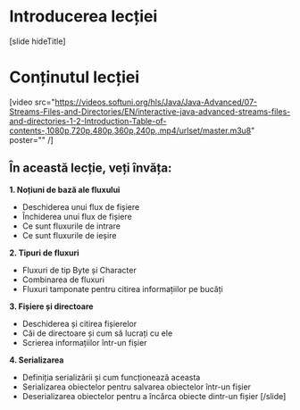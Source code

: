 # Introducerea lecției
[slide hideTitle]
# Conținutul lecției

[video src="https://videos.softuni.org/hls/Java/Java-Advanced/07-Streams-Files-and-Directories/EN/interactive-java-advanced-streams-files-and-directories-1-2-Introduction-Table-of-contents-,1080p,720p,480p,360p,240p,.mp4/urlset/master.m3u8" poster="" /]

## În această lecție, veți învăța:

**1. Noțiuni de bază ale fluxului**

- Deschiderea unui flux de fișiere
- Închiderea unui flux de fișiere
- Ce sunt fluxurile de intrare
- Ce sunt fluxurile de ieșire

**2. Tipuri de fluxuri**
- Fluxuri de tip Byte și Character
- Combinarea de fluxuri
- Fluxuri tamponate pentru citirea informațiilor pe bucăți

**3. Fișiere și directoare**
- Deschiderea și citirea fișierelor
- Căi de directoare și cum să lucrați cu ele
- Scrierea informațiilor într-un fișier

**4. Serializarea**
- Definiția serializării și cum funcționează aceasta 
- Serializarea obiectelor pentru salvarea obiectelor într-un fișier
- Deserializarea obiectelor pentru a încărca obiecte dintr-un fișier
[/slide]